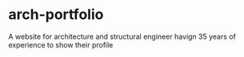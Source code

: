# arch-portfolio
A website for architecture and structural engineer havign 35 years of experience to show their profile

